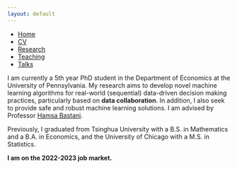 ```yaml
---
layout: default
---
```


<ul>
<li><a href="./">Home</a></li>
<li><a href="./CV.pdf">CV</a></li>
<li><a href="./research.html">Research</a></li>
<li><a href="./teaching.html">Teaching</a></li>
<li><a href="./talks.html">Talks</a></li>
</ul>

<p>I am currently a 5th year PhD student in the Department of Economics at the University of Pennsylvania. My research aims to develop novel machine learning algorithms for real-world (sequential) data-driven decision making practices, particularly based on <b>data collaboration</b>. In addition, I also seek to provide safe and robust machine learning solutions. I am advised by Professor <a href="https://hamsabastani.github.io"> Hamsa Bastani</a>. </p>

<p>Previously, I graduated from Tsinghua University with a B.S. in Mathematics and a B.A. in Economics, and the University of Chicago with a M.S. in Statistics. </p>

<p><b>I am on the 2022-2023 job market.</b></p>
